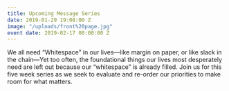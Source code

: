 ```yaml
---
title: Upcoming Message Series
date: 2019-01-29 19:08:00 Z
image: "/uploads/front%20page.jpg"
event date: 2019-02-17 00:00:00 Z
---
```


We all need “Whitespace” in our lives—like margin on paper, or like slack in the chain—Yet too often, the foundational things our lives most desperately need are left out because our “whitespace” is already filled.  Join us for this five week series as we seek to evaluate and re-order our priorities to make room for what matters.